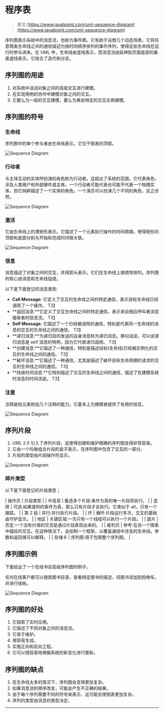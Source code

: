# 程序表

> 原文:[https://www.javatpoint.com/uml-sequence-diagram](https://www.javatpoint.com/uml-sequence-diagram)

序列图表示系统中的消息流，也称为事件图。它有助于设想几个动态场景。它将任意两条生命线之间的通信描述为按时间顺序排列的事件序列，使得这些生命线在运行时参与进来。在 UML 中，生命线由竖线表示，而消息流由延伸到页面底部的垂直虚线表示。它结合了迭代和分支。

## 序列图的用途

1.  对系统中活动对象之间的高级交互进行建模。
2.  在实现用例的协作中建模对象之间的交互。
3.  它要么为一般的交互建模，要么为某些特定的交互实例建模。

## 序列图的符号

### 生命线

序列图中的单个参与者由生命线表示。它位于图表的顶部。

![Sequence Diagram](../Images/9fce068da1d26e26f20349810df62b07.png)

### 行动者

与主体互动的实体所扮演的角色称为行动者。这超出了系统的范围。它代表角色，涉及人类用户和外部硬件或主体。一个行动者可能代表也可能不代表一个物理实体，但它纯粹描述了一个实体的角色。一个演员可以扮演几个不同的角色，反之亦然。

![Sequence Diagram](../Images/29625abbb05ff414161e7bc94a628a71.png)

### 激活

它由生命线上的薄矩形表示。它描述了一个元素执行操作的时间周期，使得矩形的顶部和底部分别与开始和完成时间相关联。

![Sequence Diagram](../Images/7bb09341f523d3e3499f54c415166411.png)

### 信息

消息描述了对象之间的交互，并用箭头表示。它们在生命线上按顺序排列。序列图的核心由消息和生命线组成。

以下是下面登记的消息类型:

*   **Call Message:** 它定义了交互的生命线之间的特定通信，表示目标生命线已经调用了一个操作。
    T3】
*   **返回消息:**它定义了交互生命线之间的特定通信，表示来自相应呼叫者消息接收者的信息流。
    T3】
*   **Self Message:** 它描述了一个已经被调用的通信，特别是代表同一生命线的消息的交互的生命线之间的通信。
    T3】
*   **递归消息:**为递归目的发送的自身消息称为递归消息。换句话说，可以说递归消息是 self 消息的特例，因为它代表递归调用。
    T3】
*   **创建消息:**它描述了一种通信，特别是描述目标(生命线)已经被实例化的交互的生命线之间的通信。
    T3】
*   **破坏消息:**它描述了一种通信，尤其是描述了破坏目标生命周期的请求的交互的生命线之间的通信。
    T3】
*   **持续时间消息:**它特别描述了交互的生命线之间的通信，描述了在建模系统时消息的时间流逝。
    T3】

### 注意

注释是给元素附加几个注释的能力。它基本上为建模者提供了有用的信息。

![Sequence Diagram](../Images/6737337072fb40c650e6b6f7b7e65af9.png)

## 序列片段

1.  UML 2.0 引入了序列片段，这使得创建和维护精确的序列图变得非常容易。
2.  它由一个叫做组合片段的盒子表示，在序列图中包含了交互的一部分。
3.  片段的类型由片段操作符显示。

![Sequence Diagram](../Images/7459524ea7e410bc0c9233cc6b1cac69.png)

### 碎片类型

以下是下面登记的片段类型；

| 操作员 | 片段类型 |
| 中高音 | 备选多个片段:条件为真的唯一片段将执行。 |
| 选择 | 可选:如果提供的条件为真，那么只有片段才会执行。它类似于 alt，只有一个跟踪。 |
| 第 2 段 | 并行:并行执行片段。 |
| 环 | 循环:片段运行多次，交互的基础由守护显示。 |
| 地区 | 关键区域:一次只有一个线程可以执行一个片段。 |
| 底片 | 否定:一个没有价值的交流是通过片段表现出来的。 |
| 裁判员 | 参考:在另一个图表中描绘的交互。在这种情况下，会绘制一个框架，以覆盖通信中涉及的生命线。参数和返回值可以解释。 |
| 存储卡 | 序列图:用于包围整个序列图。 |

## 序列图示例

下面给出了一个在线书店高级序列图的例子。

任何在线客户都可以搜索图书目录，查看特定图书的描述，将图书添加到购物车，并进行结帐。

![Sequence Diagram](../Images/ecb15a66c0bad3d8a9152f2df182866b.png)

## 序列图的好处

1.  它探索了实时应用。
2.  它描述了不同对象之间的消息流。
3.  它易于维护。
4.  很容易生成。
5.  实施正向和反向工程。
6.  它可以很容易地根据系统的新变化进行更新。

## 序列图的缺点

1.  在生命线太多的情况下，序列图会变得更加复杂。
2.  如果消息流的顺序改变，可能会产生不正确的结果。
3.  由于每个序列需要不同的符号来表示，这可能会使图表更加复杂。
4.  序列的类型由消息的类型决定。

* * *